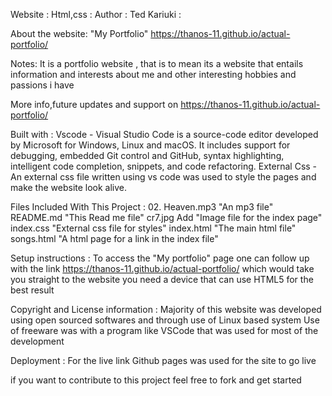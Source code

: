 Website : Html,css : 
Author : Ted Kariuki :

About the website: "My Portfolio" https://thanos-11.github.io/actual-portfolio/

Notes:
It is a portfolio website , that is to mean its a website that entails information and interests about me and other interesting hobbies and passions i have 

More info,future updates and support on https://thanos-11.github.io/actual-portfolio/ 

Built with :
Vscode - Visual Studio Code is a source-code editor developed by Microsoft for Windows, Linux and macOS. It includes support for debugging, embedded Git control and GitHub, syntax highlighting, intelligent code completion, snippets, and code refactoring.
External Css -An external css file written using vs code was used to style the pages and make the website look alive.

Files Included With This Project :
02. Heaven.mp3	"An mp3 file"
README.md	 "This Read me file"
cr7.jpg	Add "Image file for the index page"
index.css	"External css file for styles"
index.html	"The main html file"
songs.html  "A html page for a link in the index file"

Setup instructions :
To access the "My portfolio" page one can follow up with the link https://thanos-11.github.io/actual-portfolio/ which would take you straight to the website
you need a device that can use HTML5 for the best result

Copyright and License information :
Majority of this website was developed using open sourced softwares and through use of Linux based system
Use of freeware was with a program like VSCode that was used for most of the development

Deployment :
For the live link Github pages was used for the site to go live

if you want to contribute to this project feel free to fork and get started
